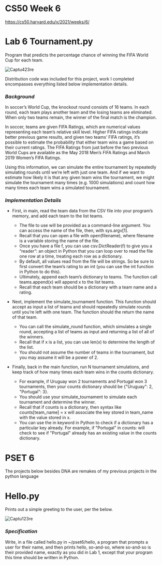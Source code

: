 # CS50 Week 6

https://cs50.harvard.edu/x/2021/weeks/6/

# Lab 6 Tournament.py

Program that predicts the percentage chance of winning the FIFA World Cup for each team.

![Captu423re](https://user-images.githubusercontent.com/69617120/135570976-7763a233-fa20-48b2-a51b-975541cbecd6.PNG)

Distribution code was included for this project, work I completed encompasses everything listed below implementation details. 

### ***Background***

In soccer’s World Cup, the knockout round consists of 16 teams. In each round, each team plays another team and the losing teams are eliminated. When only two teams remain, the winner of the final match is the champion.

In soccer, teams are given FIFA Ratings, which are numerical values representing each team’s relative skill level. Higher FIFA ratings indicate better previous game results, and given two teams’ FIFA ratings, it’s possible to estimate the probability that either team wins a game based on their current ratings. The FIFA Ratings from just before the two previous World Cups are available as the May 2018 Men’s FIFA Ratings and March 2019 Women’s FIFA Ratings.

Using this information, we can simulate the entire tournament by repeatedly simulating rounds until we’re left with just one team. And if we want to estimate how likely it is that any given team wins the tournament, we might simulate the tournament many times (e.g. 1000 simulations) and count how many times each team wins a simulated tournament.

### ***Implementation Details***

- First, in main, read the team data from the CSV file into your program’s memory, and add each team to the list teams.
  - The file to use will be provided as a command-line argument. You can access the name of the file, then, with sys.argv[1].
  - Recall that you can open a file with open(filename), where filename is a variable storing the name of the file.
  - Once you have a file f, you can use csv.DictReader(f) to give you a “reader”: an object in Python that you can loop over to read the file one row at a time, treating each row as a dictionary.
  - By default, all values read from the file will be strings. So be sure to first convert the team’s rating to an int (you can use the int function in Python to do this).
  - Ultimately, append each team’s dictionary to teams. The function call teams.append(x) will append x to the list teams.
  - Recall that each team should be a dictionary with a team name and a rating.

- Next, implement the simulate_tournament function. This function should accept as input a list of teams and should repeatedly simulate rounds until you’re left with one team. The function should the return the name of that team.
  - You can call the simulate_round function, which simulates a single round, accepting a list of teams as input and returning a list of all of the winners.
  - Recall that if x is a list, you can use len(x) to determine the length of the list.
  - You should not assume the number of teams in the tournament, but you may assume it will be a power of 2.

- Finally, back in the main function, run N tournament simulations, and keep track of how many times each team wins in the counts dictionary.
  - For example, if Uruguay won 2 tournaments and Portugal won 3 tournaments, then your counts dictionary should be {"Uruguay": 2, "Portugal": 3}.
  - You should use your simulate_tournament to simulate each tournament and determine the winner.
  - Recall that if counts is a dictionary, then syntax like counts[team_name] = x will associate the key stored in team_name with the value stored in x.
  - You can use the in keyword in Python to check if a dictionary has a particular key already. For example, if "Portugal" in counts: will check to see if "Portugal" already has an existing value in the counts dictionary.

# PSET 6 

The projects below besides DNA are remakes of my previous projects in the python language  

# Hello.py

Prints out a simple greeting to the user, per the below.

![Captu123re](https://user-images.githubusercontent.com/69617120/135575206-e86fc3de-f11a-4f86-b41d-454ad0807881.PNG)

### ***Specification***

Write, in a file called hello.py in ~/pset6/hello, a program that prompts a user for their name, and then prints hello, so-and-so, where so-and-so is their provided name, exactly as you did in Lab 1, except that your program this time should be written in Python.
